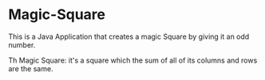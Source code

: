 # Magic-Square

This is a Java Application that creates a magic Square by giving it an odd number.

Th Magic Square: it's a square which the sum of all of its columns and rows are the same.
